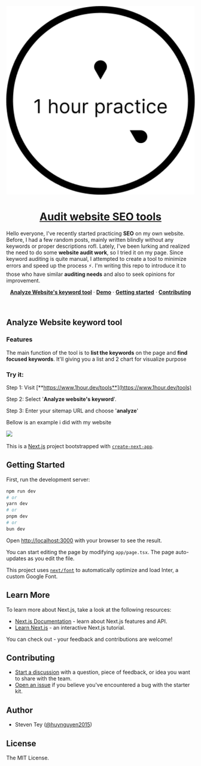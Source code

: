 <a href="https://www.1hour.dev">
  <img alt="1hour.dev" src="/public/logo.png">
  <h1 align="center">Audit website SEO tools</h1>
</a>

Hello everyone, I've recently started practicing **SEO** on my own website. Before, I had a few random posts, mainly written blindly without any keywords or proper descriptions rofl. Lately, I've been lurking and realized the need to do some **website audit work**, so I tried it on my page. Since keyword auditing is quite manual, I attempted to create a tool to minimize errors and speed up the process ⚡. I'm writing this repo to introduce it to those who have similar **auditing needs** and also to seek opinions for improvement.

<p align="center">
  <a href="#analyze-website-keyword-tool"><strong>Analyze Website's keyword tool</strong></a> ·
  <a href="https://www.1hour.dev/tools"><strong>Demo</strong></a> ·
  <a href="#getting-started"><strong>Getting started</strong></a> ·
  <a href="#contributing"><strong>Contributing</strong></a>
</p>
<br/>

## Analyze Website keyword tool

### Features

The main function of the tool is to **list the keywords** on the page and **find focused keywords**. It'll giving you a list and 2 chart for visualize purpose

### Try it:

Step 1: Visit [**https://www.1hour.dev/tools**](https://www.1hour.dev/tools)

Step 2: Select '**Analyze website's keyword**'.

Step 3: Enter your sitemap URL and choose '**analyze**'

Bellow is an example i did with my website

![](https://news-1hour-dev.s3.us-east-2.amazonaws.com/posts/66043b492d1d6e98f55e615e/screencapture-1hour-dev-tools-keyword-analyze-2024-06-15-17-24-49.png)

This is a [Next.js](https://nextjs.org/) project bootstrapped with [`create-next-app`](https://github.com/vercel/next.js/tree/canary/packages/create-next-app).

## Getting Started

First, run the development server:

```bash
npm run dev
# or
yarn dev
# or
pnpm dev
# or
bun dev
```

Open [http://localhost:3000](http://localhost:3000) with your browser to see the result.

You can start editing the page by modifying `app/page.tsx`. The page auto-updates as you edit the file.

This project uses [`next/font`](https://nextjs.org/docs/basic-features/font-optimization) to automatically optimize and load Inter, a custom Google Font.

## Learn More

To learn more about Next.js, take a look at the following resources:

- [Next.js Documentation](https://nextjs.org/docs) - learn about Next.js features and API.
- [Learn Next.js](https://nextjs.org/learn) - an interactive Next.js tutorial.

You can check out - your feedback and contributions are welcome!

## Contributing

- [Start a discussion](https://github.com/huynguyen2015/seo-audit-website/discussions) with a question, piece of feedback, or idea you want to share with the team.
- [Open an issue](https://github.com/huynguyen2015/seo-audit-website/issues) if you believe you've encountered a bug with the starter kit.

## Author

- Steven Tey ([@huynguyen2015](https://twitter.com/dfgefgef11))

## License

The MIT License.
